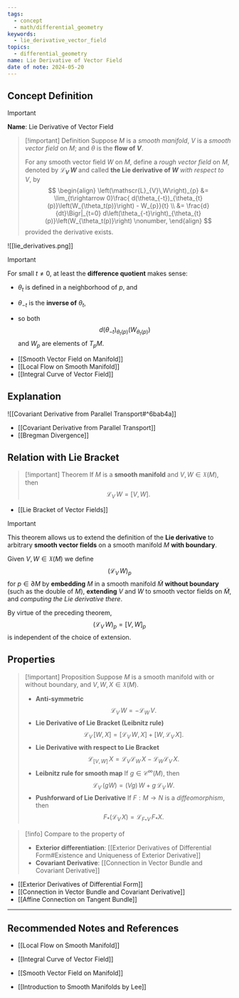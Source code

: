 ```yaml
---
tags:
  - concept
  - math/differential_geometry
keywords:
  - lie_derivative_vector_field
topics:
  - differential_geometry
name: Lie Derivative of Vector Field
date of note: 2024-05-20
---
```


## Concept Definition

>[!important]
>**Name**: Lie Derivative of Vector Field

>[!important] Definition
>Suppose $M$ is a *smooth manifold*, $V$ is a *smooth vector field* on $M$; and $\theta$ is the **flow of $V$**. 
>
>For any smooth vector field $W$ on $M$, define a *rough vector field* on $M$, denoted by  **$\mathscr{L}_{V}\,W$** and called **the Lie derivative of $W$** *with respect to* $V$, by
>$$ 
> \begin{align}
> \left(\mathscr{L}_{V}\,W\right)_{p} &= \lim_{t\rightarrow 0}\frac{ d(\theta_{-t})_{\theta_{t}(p)}\left(W_{\theta_t(p)}\right)   - W_{p}}{t} \\
> &= \frac{d}{dt}\Bigr|_{t=0} d\left(\theta_{-t}\right)_{\theta_{t}(p)}\left(W_{\theta_t(p)}\right)  \nonumber,
> \end{align}
>$$ 
> provided the derivative exists. 


![[lie_derivatives.png]]


>[!important]
> For small $t \neq 0$, at least the **difference quotient** makes sense: 
> - $\theta_t$ is defined in a neighborhood of $p$, and 
> - $\theta_{-t}$ is the **inverse of** $\theta_t$, 
>
>- so both $$d(\theta_{-t})_{\theta_{t}(p)}\left(W_{\theta_t(p)}\right)$$ and $W_p$ are elements of $T_{p}M$.

- [[Smooth Vector Field on Manifold]]
- [[Local Flow on Smooth Manifold]]
- [[Integral Curve of Vector Field]]


## Explanation

![[Covariant Derivative from Parallel Transport#^6bab4a]]


- [[Covariant Derivative from Parallel Transport]]
- [[Bregman Divergence]]


## Relation with Lie Bracket

>[!important] Theorem
>If $M$ is a **smooth manifold** and $V, W \in \mathfrak{X}(M)$, then $$\mathscr{L}_{V}\,W = [V, W].$$

- [[Lie Bracket of Vector Fields]]


>[!important]
>This theorem allows us to extend the definition of the **Lie derivative** to arbitrary **smooth vector fields** on a smooth manifold $M$ **with boundary**. 
>
>Given $V, W \in \mathfrak{X}(M)$ we define $$(\mathscr{L}_{V}\,W)_{p}$$ for $p \in \partial M$ by **embedding** $M$ in a smooth manifold $\widetilde{M}$ **without boundary** (such as the double of $M$), **extending** $V$ and $W$ to smooth vector fields on $\widetilde{M}$, and *computing the Lie derivative there*. 
>
>By virtue of the preceding theorem,
>$$(\mathscr{L}_{V}\,W)_{p} = [V, W]_p$$ 
>is independent of the choice of extension.


## Properties

>[!important] Proposition
>Suppose $M$ is a smooth manifold with or without boundary, and $V, W, X \in \mathfrak{X}(M)$.
>
>- **Anti-symmetric** $$\mathscr{L}_{V}\,W = -\mathscr{L}_{W}\,V.$$
>- **Lie Derivative of Lie Bracket (Leibnitz rule)** $$\mathscr{L}_{V}\,[W,\, X] =  [\mathscr{L}_{V}\,W, \,X] + [W,\, \mathscr{L}_{V}\,X].$$
>- **Lie Derivative with respect to Lie Bracket** $$\mathscr{L}_{[V, W]}\,X = \mathscr{L}_{V}\mathscr{L}_{W}\,X - \mathscr{L}_{W}\mathscr{L}_{V}\,X.$$
>- **Leibnitz rule for smooth map**  If $g \in \mathcal{C}^{\infty}(M)$, then $$\mathscr{L}_{V}\,(gW) = (Vg)\,W + g\,\mathscr{L}_{V}\,W.$$
>- **Pushforward of Lie Derivative** If $F: M \rightarrow N$ is a *diffeomorphism*, then $$F_{*}(\mathscr{L}_{V}\,X) = \mathscr{L}_{F_{*}V}\,F_{*}X.$$
>

>[!info]
>Compare to the property of 
>- **Exterior differentiation**: [[Exterior Derivatives of Differential Form#Existence and Uniqueness of Exterior Derivative]]
>- **Covariant Derivative**:  [[Connection in Vector Bundle and Covariant Derivative]]

- [[Exterior Derivatives of Differential Form]]
- [[Connection in Vector Bundle and Covariant Derivative]]
- [[Affine Connection on Tangent Bundle]]




-----------
##  Recommended Notes and References


- [[Local Flow on Smooth Manifold]]
- [[Integral Curve of Vector Field]]
- [[Smooth Vector Field on Manifold]]




- [[Introduction to Smooth Manifolds by Lee]]
